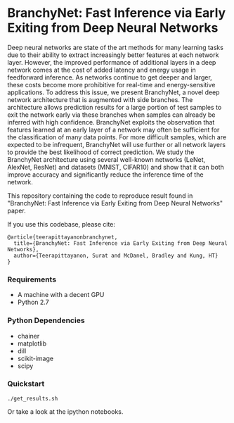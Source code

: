 # BranchyNet: Fast Inference via Early Exiting from Deep Neural Networks

Deep neural networks are state of the art methods for many learning tasks due to their ability to extract increasingly better features at each network layer. However, the improved performance of additional layers in a deep network comes at the cost of added latency and energy usage in feedforward inference. As networks continue to get deeper and larger, these costs become more prohibitive for real-time and energy-sensitive applications. To address this issue, we present BranchyNet, a novel deep network architecture that is augmented with side branches. The architecture allows prediction results for a large portion of test samples to exit the network early via these branches when samples can already be inferred with high confidence. BranchyNet exploits the observation that features learned at an early layer of a network may often be sufficient for the classification of many data points. For more difficult samples, which are expected to be infrequent, BranchyNet will use further or all network layers to provide the best likelihood of correct prediction. We study the BranchyNet architecture using several well-known networks (LeNet, AlexNet, ResNet) and datasets (MNIST, CIFAR10) and show that it can both improve accuracy and significantly reduce the inference time of the network.

This repository containing the code to reproduce result found in "BranchyNet: Fast Inference via Early Exiting from Deep Neural Networks" paper.

If you use this codebase, please cite:

    @article{teerapittayanonbranchynet,
      title={BranchyNet: Fast Inference via Early Exiting from Deep Neural Networks},
      author={Teerapittayanon, Surat and McDanel, Bradley and Kung, HT}
    }
    
### Requirements
* A machine with a decent GPU
* Python 2.7

### Python Dependencies
* chainer
* matplotlib
* dill
* scikit-image
* scipy

### Quickstart
```
./get_results.sh
```
Or take a look at the ipython notebooks.